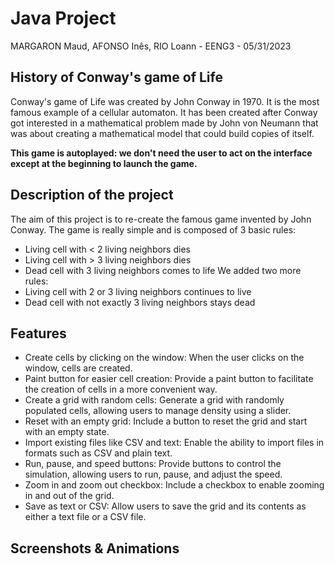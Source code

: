 # Java Project
MARGARON Maud, AFONSO Inês, RIO Loann - EENG3 - 05/31/2023
## History of Conway's game of Life
Conway's game of Life was created by John Conway in 1970. It is the most famous example of a cellular automaton. It has been created after Conway got interested in a mathematical problem made by John von Neumann that was about creating a mathematical model that could build copies of itself.

**This game is autoplayed: we don't need the user to act on the interface except at the beginning to launch the game.**
## Description of the project
The aim of this project is to re-create the famous game invented by John Conway. The game is really simple and is composed of 3 basic rules: 
  - Living cell with < 2 living neighbors dies
  - Living cell with > 3 living neighbors dies
  - Dead cell with 3 living neighbors comes to life
We added two more rules:
  - Living cell with 2 or 3 living neighbors continues to live
  - Dead cell with not exactly 3 living neighbors stays dead

## Features
 -  Create cells by clicking on the window: When the user clicks on the window, cells are created.
 -  Paint button for easier cell creation: Provide a paint button to facilitate the creation of cells in a more convenient way.
 -  Create a grid with random cells: Generate a grid with randomly populated cells, allowing users to manage density using a slider.
 -  Reset with an empty grid: Include a button to reset the grid and start with an empty state.
 -  Import existing files like CSV and text: Enable the ability to import files in formats such as CSV and plain text.
 -  Run, pause, and speed buttons: Provide buttons to control the simulation, allowing users to run, pause, and adjust the speed.
 -  Zoom in and zoom out checkbox: Include a checkbox to enable zooming in and out of the grid.
 -  Save as text or CSV: Allow users to save the grid and its contents as either a text file or a CSV file.

## Screenshots & Animations
